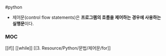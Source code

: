 ---
---
#python 

+ 제어문(control flow statements)은 **프로그램의 흐름을 제어하는 경우에 사용하는 실행문**이다.
### MOC
[[if]]
[[while]]
[[3. Resource/Python/문법/제어문/for]]
